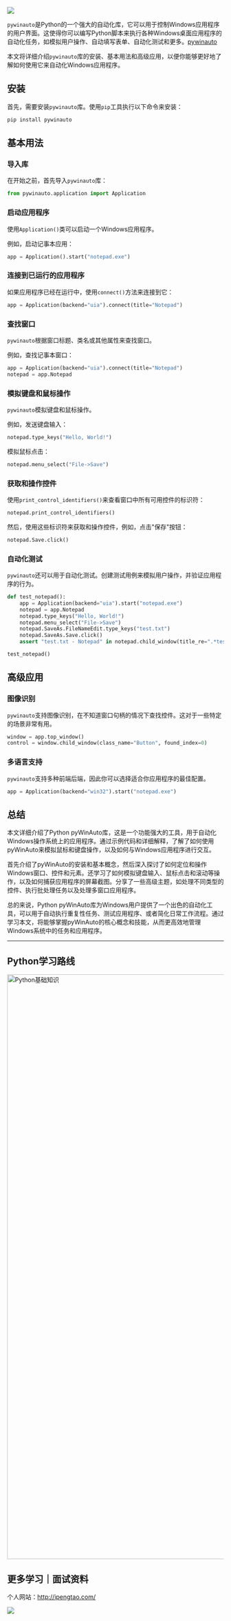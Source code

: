 ![](https://p.ipic.vip/cfnkto.png)

`pywinauto`是Python的一个强大的自动化库，它可以用于控制Windows应用程序的用户界面。这使得你可以编写Python脚本来执行各种Windows桌面应用程序的自动化任务，如模拟用户操作、自动填写表单、自动化测试和更多。[pywinauto](https://pywinauto.github.io/pywinauto/)

本文将详细介绍`pywinauto`库的安装、基本用法和高级应用，以便你能够更好地了解如何使用它来自动化Windows应用程序。

## 安装

首先，需要安装`pywinauto`库。使用`pip`工具执行以下命令来安装：

```bash
pip install pywinauto
```

## 基本用法

### 导入库

在开始之前，首先导入`pywinauto`库：

```python
from pywinauto.application import Application
```

### 启动应用程序

使用`Application()`类可以启动一个Windows应用程序。

例如，启动记事本应用：

```python
app = Application().start("notepad.exe")
```

### 连接到已运行的应用程序

如果应用程序已经在运行中，使用`connect()`方法来连接到它：

```python
app = Application(backend="uia").connect(title="Notepad")
```

### 查找窗口

`pywinauto`根据窗口标题、类名或其他属性来查找窗口。

例如，查找记事本窗口：

```python
app = Application(backend="uia").connect(title="Notepad")
notepad = app.Notepad
```

### 模拟键盘和鼠标操作

`pywinauto`模拟键盘和鼠标操作。

例如，发送键盘输入：

```python
notepad.type_keys("Hello, World!")
```

模拟鼠标点击：

```python
notepad.menu_select("File->Save")
```

### 获取和操作控件

使用`print_control_identifiers()`来查看窗口中所有可用控件的标识符：

```python
notepad.print_control_identifiers()
```

然后，使用这些标识符来获取和操作控件，例如，点击"保存"按钮：

```python
notepad.Save.click()
```

### 自动化测试

`pywinauto`还可以用于自动化测试。创建测试用例来模拟用户操作，并验证应用程序的行为。

```python
def test_notepad():
    app = Application(backend="uia").start("notepad.exe")
    notepad = app.Notepad
    notepad.type_keys("Hello, World!")
    notepad.menu_select("File->Save")
    notepad.SaveAs.FileNameEdit.type_keys("test.txt")
    notepad.SaveAs.Save.click()
    assert "test.txt - Notepad" in notepad.child_window(title_re=".*test.txt - Notepad").window_text()

test_notepad()
```

## 高级应用

### 图像识别

`pywinauto`支持图像识别，在不知道窗口句柄的情况下查找控件。这对于一些特定的场景非常有用。

```python
window = app.top_window()
control = window.child_window(class_name="Button", found_index=0)
```

### 多语言支持

`pywinauto`支持多种前端后端，因此你可以选择适合你应用程序的最佳配置。

```python
app = Application(backend="win32").start("notepad.exe")
```

## 总结

本文详细介绍了Python pyWinAuto库，这是一个功能强大的工具，用于自动化Windows操作系统上的应用程序。通过示例代码和详细解释，了解了如何使用pyWinAuto来模拟鼠标和键盘操作，以及如何与Windows应用程序进行交互。

首先介绍了pyWinAuto的安装和基本概念，然后深入探讨了如何定位和操作Windows窗口、控件和元素。还学习了如何模拟键盘输入、鼠标点击和滚动等操作，以及如何捕获应用程序的屏幕截图。分享了一些高级主题，如处理不同类型的控件、执行批处理任务以及处理多窗口应用程序。

总的来说，Python pyWinAuto库为Windows用户提供了一个出色的自动化工具，可以用于自动执行重复性任务、测试应用程序、或者简化日常工作流程。通过学习本文，将能够掌握pyWinAuto的核心概念和技能，从而更高效地管理Windows系统中的任务和应用程序。

--- 

## Python学习路线

<img width="1357" alt="Python基础知识" src="https://github.com/sitinme/Python_study/assets/5089397/5df21811-fd10-43c1-9066-1b192262b268">

## 更多学习｜面试资料

个人网站：http://ipengtao.com/

![](https://p.ipic.vip/knbt3a.png)
